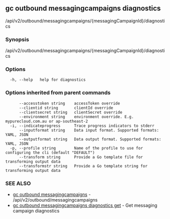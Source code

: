 ## gc outbound messagingcampaigns diagnostics

/api/v2/outbound/messagingcampaigns/{messagingCampaignId}/diagnostics

### Synopsis

/api/v2/outbound/messagingcampaigns/{messagingCampaignId}/diagnostics

### Options

```
  -h, --help   help for diagnostics
```

### Options inherited from parent commands

```
      --accesstoken string    accessToken override
      --clientid string       clientId override
      --clientsecret string   clientSecret override
      --environment string    environment override. E.g. mypurecloud.com.au or ap-southeast-2
  -i, --indicateprogress      Trace progress indicators to stderr
      --inputformat string    Data input format. Supported formats: YAML, JSON
      --outputformat string   Data output format. Supported formats: YAML, JSON
  -p, --profile string        Name of the profile to use for configuring the cli (default "DEFAULT")
      --transform string      Provide a Go template file for transforming output data
      --transformstr string   Provide a Go template string for transforming output data
```

### SEE ALSO

* [gc outbound messagingcampaigns](gc_outbound_messagingcampaigns.html)	 - /api/v2/outbound/messagingcampaigns
* [gc outbound messagingcampaigns diagnostics get](gc_outbound_messagingcampaigns_diagnostics_get.html)	 - Get messaging campaign diagnostics


